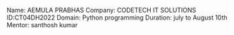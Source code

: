 Name: AEMULA PRABHAS 
Company: CODETECH IT SOLUTIONS 
ID:CT04DH2022
Domain: Python programming
Duration: july to August 10th 
Mentor: santhosh kumar